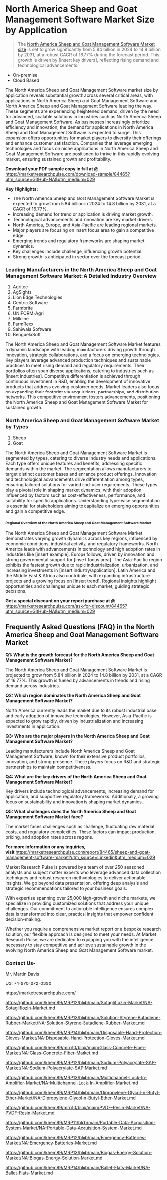 <h1>North America Sheep and Goat Management Software Market&nbsp;Size by Application</h1><blockquote><p>The <a href="https://marketresearchpulse.com/download-sample/84465?utm_source=GitHub-NA&amp;utm_medium=029">North America Sheep and Goat Management Software Market size</a> is set to grow significantly from 5.84 billion in 2024 to 14.8 billion by 2031, at a robust CAGR of 16.77% during the forecast period. This growth is driven by [insert key drivers], reflecting rising demand and technological advancements.</p></blockquote><ul><li>On-premise <li> Cloud Based</li></ul><p>The North America Sheep and Goat Management Software market size by application reveals substantial growth across several critical areas, with applications in North America Sheep and Goat Management Software and North America Sheep and Goat Management Software leading the way. These segments are experiencing heightened demand, driven by the need for advanced, scalable solutions in industries such as North America Sheep and Goat Management Software. As businesses increasingly prioritize efficiency and innovation, the demand for applications in North America Sheep and Goat Management Software is expected to surge. This expansion offers opportunities for market players to diversify their offerings and enhance customer satisfaction. Companies that leverage emerging technologies and focus on niche applications in North America Sheep and Goat Management Software are positioned to thrive in this rapidly evolving market, ensuring sustained growth and profitability.</p><p><strong>Download your PDF sample copy in full at @ </strong><a href="https://marketresearchpulse.com/download-sample/84465?utm_source=GitHub-NA&amp;utm_medium=029">https://marketresearchpulse.com/download-sample/84465?utm_source=GitHub-NA&amp;utm_medium=029</a></p><p><strong>Key Highlights: </strong></p><ul><li>The North America Sheep and Goat Management Software Market is expected to grow from 5.84 billion in 2024 to 14.8 billion by 2031, at a CAGR of 16.77%.</li><li>Increasing demand for trend or application is driving market growth.</li><li>Technological advancements and innovation are key market drivers.</li><li>North America, Europe, and Asia-Pacific are leading regional markets.</li><li>Major players are focusing on insert focus area to gain a competitive edge.</li><li>Emerging trends and regulatory frameworks are shaping market dynamics.</li><li>Key challenges include challenge, influencing growth potential.</li><li>Strong growth is anticipated in sector over the forecast period.</li></ul><h3>Leading Manufacturers in the North America Sheep and Goat Management Software Market: A Detailed Industry Overview</h3><ol><li>Agritec</li><li>AgSights</li><li>Lion Edge Technologies</li><li>Centric Software</li><li>Farmbrite</li><li>UNIFORM-Agri</li><li>Milkline</li><li>FarmRexx</li><li>Sahiwala Software</li><li>BenguelaSoft</li></ol><div class="flex max-w-full flex-col flex-grow"><div class="min-h-8 text-message flex w-full flex-col items-end gap-2 whitespace-normal break-words [.text-message+&amp;]:mt-5" dir="auto" data-message-author-role="assistant" data-message-id="fd8432e4-4910-450d-b182-61b7bfb0a01f" data-message-model-slug="gpt-4o"><div class="flex w-full flex-col gap-1 empty:hidden first:pt-[3px]"><div class="markdown prose w-full break-words dark:prose-invert light"><p>The North America Sheep and Goat Management Software Market features a dynamic landscape with leading manufacturers driving growth through innovation, strategic collaborations, and a focus on emerging technologies. Key players leverage advanced production techniques and sustainable practices to meet rising demand and regulatory requirements. Their portfolios often span diverse applications, catering to industries such as [insert industries]. Competitive differentiation is achieved through continuous investment in R&amp;D, enabling the development of innovative products that address evolving customer needs. Market leaders also focus on expanding their footprint via acquisitions, partnerships, and distribution networks. This competitive environment fosters advancements, positioning the North America Sheep and Goat Management Software Market for sustained growth.</p></div></div></div></div><h3>North America Sheep and Goat Management Software Market by Types</h3><ol><li>Sheep <li> Goat</li></ol><div class="flex max-w-full flex-col flex-grow"><div class="min-h-8 text-message flex w-full flex-col items-end gap-2 whitespace-normal break-words [.text-message+&amp;]:mt-5" dir="auto" data-message-author-role="assistant" data-message-id="084470be-0bb7-4664-bddf-5156b4f41249" data-message-model-slug="gpt-4o-mini"><div class="flex w-full flex-col gap-1 empty:hidden first:pt-[3px]"><div class="markdown prose w-full break-words dark:prose-invert light"><p>The North America Sheep and Goat Management Software Market is segmented by types, catering to diverse industry needs and applications. Each type offers unique features and benefits, addressing specific demands within the market. The segmentation allows manufacturers to target distinct customer bases and enhance product offerings. Innovation and technological advancements drive differentiation among types, ensuring tailored solutions for varied end-user requirements. These types play a pivotal role in shaping market dynamics, with their adoption influenced by factors such as cost-effectiveness, performance, and suitability for specific applications. Understanding type-wise segmentation is essential for stakeholders aiming to capitalize on emerging opportunities and gain a competitive edge.</p></div></div></div></div><h3><span style="font-size: 11px;">Regional Overview of the North America Sheep and Goat Management Software Market</span></h3><div class="flex max-w-full flex-col flex-grow"><div class="min-h-8 text-message flex w-full flex-col items-end gap-2 whitespace-normal break-words [.text-message+&amp;]:mt-5" dir="auto" data-message-author-role="assistant" data-message-id="e9038762-ce64-4e30-91c9-9bd413514231" data-message-model-slug="gpt-4o-mini"><div class="flex w-full flex-col gap-1 empty:hidden first:pt-[3px]"><div class="markdown prose w-full break-words dark:prose-invert light"><p>The North America Sheep and Goat Management Software Market demonstrates varying growth dynamics across key regions, influenced by economic conditions, industrial activity, and regulatory frameworks. North America leads with advancements in technology and high adoption rates in industries like [insert example]. Europe follows, driven by innovation and strong governmental support for [insert focus area]. The Asia-Pacific region exhibits the fastest growth due to rapid industrialization, urbanization, and increasing investments in [insert industry/application]. Latin America and the Middle East &amp; Africa also contribute, with expanding infrastructure projects and a growing focus on [insert trend]. Regional insights highlight opportunities and challenges unique to each market, guiding strategic decisions.</p></div></div></div></div><p><strong>Get a special discount on your report purchase at @ </strong><a href="https://marketresearchpulse.com/ask-for-discount/84465?utm_source=GitHub-NA&amp;utm_medium=029">https://marketresearchpulse.com/ask-for-discount/84465?utm_source=GitHub-NA&amp;utm_medium=029</a></p><h2>Frequently Asked Questions (FAQ) in the North America Sheep and Goat Management Software Market</h2><p><strong>Q1: What is the growth forecast for the North America Sheep and Goat Management Software Market?</strong></p><p>The North America Sheep and Goat Management Software Market is projected to grow from 5.84 billion in 2024 to 14.8 billion by 2031, at a CAGR of 16.77%. This growth is fueled by advancements in trends and rising demand across industries.</p><p><strong>Q2: Which region dominates the North America Sheep and Goat Management Software Market?</strong></p><p>North America currently leads the market due to its robust industrial base and early adoption of innovative technologies. However, Asia-Pacific is expected to grow rapidly, driven by industrialization and increasing investments in application.</p><p><strong>Q3: Who are the major players in the North America Sheep and Goat Management Software Market?</strong></p><p>Leading manufacturers include North America Sheep and Goat Management Software, known for their extensive product portfolios, innovation, and strong presence. These players focus on R&amp;D and strategic partnerships to maintain competitiveness.</p><p><strong>Q4: What are the key drivers of the North America Sheep and Goat Management Software Market?</strong></p><p>Key drivers include technological advancements, increasing demand for application, and supportive regulatory frameworks. Additionally, a growing focus on sustainability and innovation is shaping market dynamics.</p><p><strong>Q5: What challenges does the North America Sheep and Goat Management Software Market face?</strong></p><p>The market faces challenges such as challenge, fluctuating raw material costs, and regulatory complexities. These factors can impact production, pricing, and adoption rates across regions.</p><p><strong>For more information or any inquiries, visit&nbsp;</strong><a href="https://marketresearchpulse.com/report/84465/sheep-and-goat-management-software-market?utm_source=Linkedin&utm_medium=029">https://marketresearchpulse.com/report/84465/sheep-and-goat-management-software-market?utm_source=Linkedin&utm_medium=029</a></p><p>Market Research Pulse is powered by a team of over 250 seasoned analysts and subject matter experts who leverage advanced data collection techniques and robust research methodologies to deliver actionable insights. We go beyond data presentation, offering deep analysis and strategic recommendations tailored to your business goals.</p><p>With expertise spanning over 25,000 high-growth and niche markets, we specialize in providing customized solutions that address your unique challenges. Our commitment to actionable intelligence ensures complex data is transformed into clear, practical insights that empower confident decision-making.</p><p>Whether you require a comprehensive market report or a bespoke research solution, our flexible approach is designed to meet your needs. At Market Research Pulse, we are dedicated to equipping you with the intelligence necessary to stay competitive and achieve sustainable growth in the evolving North America Sheep and Goat Management Software market.</p><h3><strong>Contact Us-</strong></h3><p>Mr. Martin Davis</p><p>US: +1-970-672-0390</p><p>https://marketresearchpulse.com/</p><p><a href="https://github.com/khem89/MRP12/blob/main/Sotagliflozin-Market/NA-Sotagliflozin-Market.md">https://github.com/khem89/MRP12/blob/main/Sotagliflozin-Market/NA-Sotagliflozin-Market.md</a></p><p><a href="https://github.com/khem89/MRP13/blob/main/Solution-Styrene-Butadiene-Rubber-Market/NA-Solution-Styrene-Butadiene-Rubber-Market.md">https://github.com/khem89/MRP13/blob/main/Solution-Styrene-Butadiene-Rubber-Market/NA-Solution-Styrene-Butadiene-Rubber-Market.md</a></p><p><a href="https://github.com/khem89/MRP14/blob/main/Disposable-Hand-Protection-Gloves-Market/NA-Disposable-Hand-Protection-Gloves-Market.md">https://github.com/khem89/MRP14/blob/main/Disposable-Hand-Protection-Gloves-Market/NA-Disposable-Hand-Protection-Gloves-Market.md</a></p><p><a href="https://github.com/khem89/mrp10/blob/main/Glass-Concrete-Fiber-Market/NA-Glass-Concrete-Fiber-Market.md">https://github.com/khem89/mrp10/blob/main/Glass-Concrete-Fiber-Market/NA-Glass-Concrete-Fiber-Market.md</a></p><p><a href="https://github.com/khem89/MRP12/blob/main/Sodium-Polyacrylate-SAP-Market/NA-Sodium-Polyacrylate-SAP-Market.md">https://github.com/khem89/MRP12/blob/main/Sodium-Polyacrylate-SAP-Market/NA-Sodium-Polyacrylate-SAP-Market.md</a></p><p><a href="https://github.com/khem89/MRP13/blob/main/Multichannel-Lock-In-Amplifier-Market/NA-Multichannel-Lock-In-Amplifier-Market.md">https://github.com/khem89/MRP13/blob/main/Multichannel-Lock-In-Amplifier-Market/NA-Multichannel-Lock-In-Amplifier-Market.md</a></p><p><a href="https://github.com/khem89/MRP14/blob/main/Dipropylene-Glycol-n-Butyl-Ether-Market/NA-Dipropylene-Glycol-n-Butyl-Ether-Market.md">https://github.com/khem89/MRP14/blob/main/Dipropylene-Glycol-n-Butyl-Ether-Market/NA-Dipropylene-Glycol-n-Butyl-Ether-Market.md</a></p><p><a href="https://github.com/khem89/mrp10/blob/main/PVDF-Resin-Market/NA-PVDF-Resin-Market.md">https://github.com/khem89/mrp10/blob/main/PVDF-Resin-Market/NA-PVDF-Resin-Market.md</a></p><p><a href="https://github.com/khem89/MRP11/blob/main/Portable-Data-Acquisition-System-Market/NA-Portable-Data-Acquisition-System-Market.md">https://github.com/khem89/MRP11/blob/main/Portable-Data-Acquisition-System-Market/NA-Portable-Data-Acquisition-System-Market.md</a></p><p><a href="https://github.com/khem89/MRP12/blob/main/Emergency-Batteries-Market/NA-Emergency-Batteries-Market.md">https://github.com/khem89/MRP12/blob/main/Emergency-Batteries-Market/NA-Emergency-Batteries-Market.md</a></p><p><a href="https://github.com/khem89/MRP13/blob/main/Biogas-Energy-Solution-Market/NA-Biogas-Energy-Solution-Market.md">https://github.com/khem89/MRP13/blob/main/Biogas-Energy-Solution-Market/NA-Biogas-Energy-Solution-Market.md</a></p><p><a href="https://github.com/khem89/MRP14/blob/main/Ballet-Flats-Market/NA-Ballet-Flats-Market.md">https://github.com/khem89/MRP14/blob/main/Ballet-Flats-Market/NA-Ballet-Flats-Market.md</a></p>
